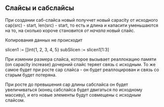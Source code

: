 ## Слайсы и сабслайсы

При создании саб-слайса новый получчет новый capacity  от исходного cap(src) - start, len(src) - start, то есть и длина
и капасити уменьшаются на то, на сколько короче становится _от начала_ новый слайс.

Копирования данных не происходит

slicen1 := []int{1, 2, 3, 4, 5}
subSlicen := slicen1[1:3]

При измении размера слайса, которое вызывает реаллокацию памяти (on capacity increase) дочерний слайс теряет связь с исходным.
То же самое будет при росте cap слайса - он будет реаллоцирован и связь со старым будет потеряна.

При росте до превышения cap длины сабслайса он будет увеличиваться (конец сабслайса будет двигаться по исходному массиву),
и его новые элементы будут совмещены с исходным слайсом.


